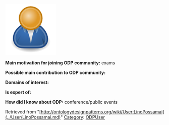 [![Image:ODPUser.png](../images/a/a6/ODPUser.png)](../Image/ODPUser.png.md "Image:ODPUser.png")




  





__Main motivation for joining ODP community:__ exams


__Possible main contribution to ODP community:__


__Domains of interest:__


  



__Is expert of:__


  

__How did I know about ODP:__ conference/public events






Retrieved from "[http://ontologydesignpatterns.org/wiki/User:LinoPossamai](../User/LinoPossamai.md)"
 [Category](http://ontologydesignpatterns.org/wiki/Special:Categories "Special:Categories"): [ODPUser](../Category/ODPUser.md "Category:ODPUser")